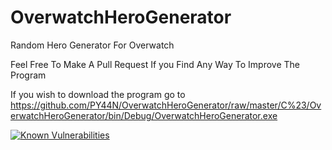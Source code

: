 # OverwatchHeroGenerator
Random Hero Generator For Overwatch

Feel Free To Make A Pull Request If you Find Any Way To Improve The Program

If you wish to download the program go to https://github.com/PY44N/OverwatchHeroGenerator/raw/master/C%23/OverwatchHeroGenerator/bin/Debug/OverwatchHeroGenerator.exe

[![Known Vulnerabilities](https://snyk.io/test/github/PY44N/OverwatchHeroGenerator/badge.svg?targetFile=C#/OverwatchHeroGenerator/OverwatchHeroGenerator.csproj)](https://snyk.io/test/github/PY44N/OverwatchHeroGenerator?targetFile=C#/OverwatchHeroGenerator/OverwatchHeroGenerator.csproj)
